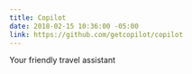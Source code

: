 ```yaml
---
title: Copilot
date: 2018-02-15 10:36:00 -05:00
link: https://github.com/getcopilot/copilot
---
```


Your friendly travel assistant